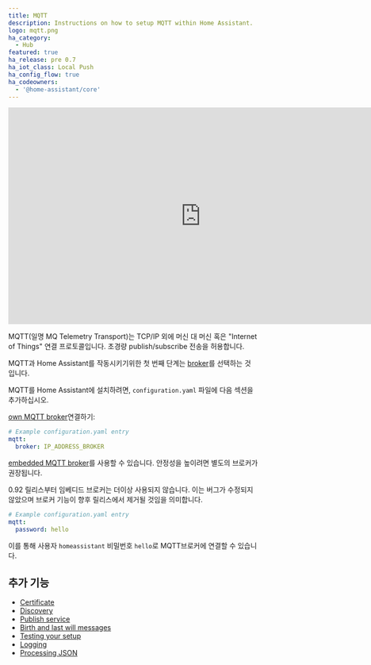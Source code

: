 ```yaml
---
title: MQTT
description: Instructions on how to setup MQTT within Home Assistant.
logo: mqtt.png
ha_category:
  - Hub
featured: true
ha_release: pre 0.7
ha_iot_class: Local Push
ha_config_flow: true
ha_codeowners:
  - '@home-assistant/core'
---
```


<div class='videoWrapper'>
<iframe width="776" height="437" src="https://www.youtube.com/embed/sVqyDtEjudk?start=535" frameborder="0" allow="accelerometer; autoplay; encrypted-media; gyroscope; picture-in-picture" allowfullscreen></iframe>
</div>

MQTT(일명 MQ Telemetry Transport)는 TCP/IP 외에 머신 대 머신 혹은 "Internet of Things" 연결 프로토콜입니다. 초경량 publish/subscribe 전송을 허용합니다.

MQTT과 Home Assistant를 작동시키기위한 첫 번째 단계는 [broker](/docs/mqtt/broker)를 선택하는 것 입니다.

MQTT를 Home Assistant에 설치하려면, `configuration.yaml` 파일에 다음 섹션을 추가하십시오.

[own MQTT broker](/docs/mqtt/broker#run-your-own)연결하기:

```yaml
# Example configuration.yaml entry
mqtt:
  broker: IP_ADDRESS_BROKER
```

[embedded MQTT broker](/docs/mqtt/broker#embedded-broker)를 사용할 수 있습니다. 안정성을 높이려면 별도의 브로커가 권장됩니다.

<div class='note warning'>
0.92 릴리스부터 임베디드 브로커는 더이상 사용되지 않습니다. 이는 버그가 수정되지 않았으며 브로커 기능이 향후 릴리스에서 제거될 것임을 의미합니다.
</div>

```yaml
# Example configuration.yaml entry
mqtt:
  password: hello
```

이를 통해 사용자 `homeassistant` 비밀번호 `hello`로 MQTT브로커에 연결할 수 있습니다.

## 추가 기능

- [Certificate](/docs/mqtt/certificate/)
- [Discovery](/docs/mqtt/discovery/)
- [Publish service](/docs/mqtt/service/)
- [Birth and last will messages](/docs/mqtt/birth_will/)
- [Testing your setup](/docs/mqtt/testing/)
- [Logging](/docs/mqtt/logging/)
- [Processing JSON](/docs/mqtt/processing_json/)
